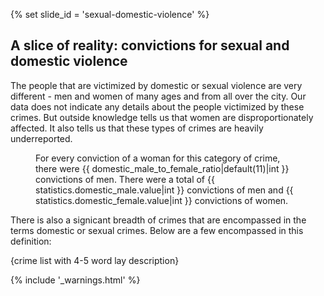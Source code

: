 {% set slide_id = 'sexual-domestic-violence' %}

## A slice of reality: convictions for sexual and domestic violence

The people that are victimized by domestic or sexual violence are very different - men and women of many ages and from all over the city. Our data does not indicate any details about the people victimized by these crimes. But outside knowledge tells us that women are disproportionately affected. It also tells us that these types of crimes are heavily underreported.

<figure id="affecting-women-viz-container">
  <div class="viz-container"></div>
  <figcaption>For every conviction of a woman for this category of crime, there were {{ domestic_male_to_female_ratio|default(11)|int }} convictions of men. There were a total of {{ statistics.domestic_male.value|int }} convictions of men and {{ statistics.domestic_female.value|int }} convictions of women.</figcaption>
</figure>

There is also a signicant breadth of crimes that are encompassed in the terms domestic or sexual crimes. Below are a few encompassed in this definition:

{crime list with 4-5 word lay description}


{% include '_warnings.html' %}
